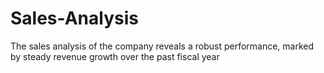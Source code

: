 # Sales-Analysis
The sales analysis of the company reveals a robust performance, marked by steady revenue growth over the past fiscal year
